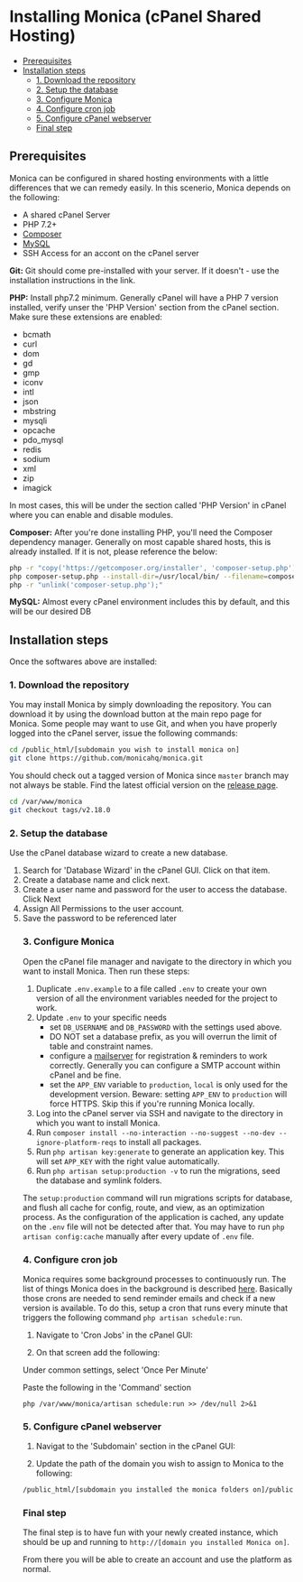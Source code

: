 # Installing Monica (cPanel Shared Hosting) <!-- omit in toc -->

- [Prerequisites](#prerequisites)
- [Installation steps](#installation-steps)
  - [1. Download the repository](#1-download-the-repository)
  - [2. Setup the database](#2-setup-the-database)
  - [3. Configure Monica](#3-configure-monica)
  - [4. Configure cron job](#4-configure-cron-job)
  - [5. Configure cPanel webserver](#5-configure-cpanel-webserver)
  - [Final step](#final-step)

## Prerequisites

Monica can be configured in shared hosting environments with a little differences that we can remedy easily. In this scenerio, Monica depends on the following:

-   A shared cPanel Server
-   PHP 7.2+
-   [Composer](https://getcomposer.org/)
-   [MySQL](https://www.mysql.com/)
-   SSH Access for an accont on the cPanel server

**Git:** Git should come pre-installed with your server. If it doesn't - use the installation instructions in the link.

**PHP:** Install php7.2 minimum. Generally cPanel will have a PHP 7 version installed, verify unser the 'PHP Version' section from the cPanel section. Make sure these extensions are enabled:

-   bcmath
-   curl
-   dom
-   gd
-   gmp
-   iconv
-   intl
-   json
-   mbstring
-   mysqli
-   opcache
-   pdo_mysql
-   redis
-   sodium
-   xml
-   zip
-   imagick

In most cases, this will be under the section called 'PHP Version' in cPanel where you can enable and disable modules. 

**Composer:** After you're done installing PHP, you'll need the Composer dependency manager. Generally on most capable shared hosts, this is already installed. If it is not, please reference the below:

```sh
php -r "copy('https://getcomposer.org/installer', 'composer-setup.php');"
php composer-setup.php --install-dir=/usr/local/bin/ --filename=composer
php -r "unlink('composer-setup.php');"
```

**MySQL:** Almost every cPanel environment includes this by default, and this will be our desired DB


## Installation steps

Once the softwares above are installed:

### 1. Download the repository

You may install Monica by simply downloading the repository. You can download it by using the download button at the main repo page for Monica. Some people may want to use Git, and when you have properly logged into the cPanel server, issue the following commands:

```sh
cd /public_html/[subdomain you wish to install monica on]
git clone https://github.com/monicahq/monica.git
```

You should check out a tagged version of Monica since `master` branch may not always be stable. Find the latest official version on the [release page](https://github.com/monicahq/monica/releases).

```sh
cd /var/www/monica
git checkout tags/v2.18.0
```

### 2. Setup the database

Use the cPanel database wizard to create a new database. 
<ol>
<li>Search for 'Database Wizard' in the cPanel GUI. Click on that item. </li>
<li>Create a database name and click next. </li>
<li>Create a user name and password for the user to access the database. Click Next</li>
<li>Assign All Permissions to the user account.</li>
<li>Save the password to be referenced later</li>


### 3. Configure Monica

Open the cPanel file manager and navigate to the directory in which you want to install Monica. Then run these steps:

1. Duplicate `.env.example` to a file called `.env` to create your own version of all the environment variables needed for the project to work.
2. Update `.env` to your specific needs
    - set `DB_USERNAME` and `DB_PASSWORD` with the settings used above.
    - DO NOT set a database prefix, as you will overrun the limit of table and constraint names. 
    - configure a [mailserver](/docs/installation/mail.md) for registration & reminders to work correctly. Generally you can configure a SMTP account within cPanel and be fine. 
    - set the `APP_ENV` variable to `production`, `local` is only used for the development version. Beware: setting `APP_ENV` to `production` will force HTTPS. Skip this if you're running Monica locally.
3. Log into the cPanel server via SSH and navigate to the directory in which you want to install Monica.
4. Run `composer install --no-interaction --no-suggest --no-dev --ignore-platform-reqs` to install all packages.
5. Run `php artisan key:generate` to generate an application key. This will set `APP_KEY` with the right value automatically.
6. Run `php artisan setup:production -v` to run the migrations, seed the database and symlink folders.

The `setup:production` command will run migrations scripts for database, and flush all cache for config, route, and view, as an optimization process.
As the configuration of the application is cached, any update on the `.env` file will not be detected after that. You may have to run `php artisan config:cache` manually after every update of `.env` file.

### 4. Configure cron job

Monica requires some background processes to continuously run. The list of things Monica does in the background is described [here](https://github.com/monicahq/monica/blob/master/app/Console/Kernel.php#L63).
Basically those crons are needed to send reminder emails and check if a new version is available.
To do this, setup a cron that runs every minute that triggers the following command `php artisan schedule:run`.

1. Navigate to 'Cron Jobs' in the cPanel GUI:


2. On that screen add the following:

Under common settings, select 'Once Per Minute'

Paste the following in the 'Command' section
```
php /var/www/monica/artisan schedule:run >> /dev/null 2>&1
```

### 5. Configure cPanel webserver

1. Navigat to the 'Subdomain' section in the cPanel GUI:


2. Update the path of the domain you wish to assign to Monica to the following:

```sh
/public_html/[subdomain you installed the monica folders on]/public
```

### Final step

The final step is to have fun with your newly created instance, which should be up and running to `http://[domain you installed Monica on]`.

From there you will be able to create an account and use the platform as normal. 